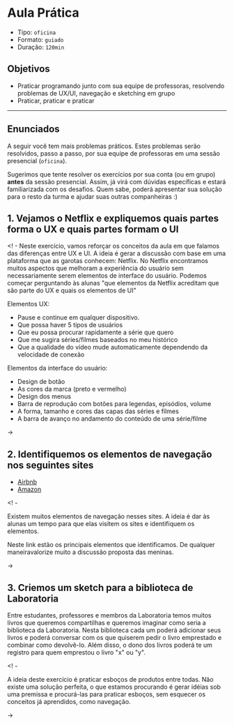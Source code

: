 # Aula Prática

* Tipo: `oficina`
* Formato: `guiado`
* Duração: `120min`

## Objetivos

* Praticar programando junto com sua equipe de professoras, resolvendo problemas de UX/UI, navegação e sketching em grupo
* Praticar, praticar e praticar

***

## Enunciados

A seguir você tem mais problemas práticos. Estes problemas serão resolvidos, passo a passo, por sua equipe de professoras em uma sessão presencial \(`oficina`\).

Sugerimos que tente resolver os exercícios por sua conta \(ou em grupo\) **antes** da sessão presencial. Assim, já virá com dúvidas específicas e estará familiarizada com os desafios. Quem sabe, poderá apresentar sua solução para o resto da turma e ajudar suas outras companheiras :\)

## 1. Vejamos o Netflix e expliquemos quais partes forma o UX e quais partes formam o UI

<! -
Neste exercício, vamos reforçar os conceitos da aula em que falamos das diferenças entre UX e UI. A ideia é gerar a discussão com base em uma plataforma que as garotas conhecem: Netflix. No Netflix encontramos muitos aspectos que melhoram a experiência do usuário sem necessariamente serem elementos de interface do usuário. Podemos começar perguntando às alunas "que elementos
da Netflix acreditam que são parte do UX e quais os elementos de UI"

Elementos UX:

- Pause e continue em qualquer dispositivo.
- Que possa haver 5 tipos de usuários
- Que eu possa procurar rapidamente a série que quero
- Que me sugira séries/filmes baseados no meu histórico
- Que a qualidade do vídeo mude automaticamente dependendo da velocidade de conexão

Elementos da interface do usuário:

- Design de botão
- As cores da marca (preto e vermelho)
- Design dos menus
- Barra de reprodução com botões para legendas, episódios, volume
- A forma, tamanho e cores das capas das séries e filmes
- A barra de avanço no andamento do conteúdo de uma série/filme

->

## 2. Identifiquemos os elementos de navegação nos seguintes sites

* [Airbnb](http://airbnb.com/)
* [Amazon](http://amazon.com/)

<! -

Existem muitos elementos de navegação nesses sites. A ideia é dar às alunas um tempo para que elas visitem os sites e identifiquem os elementos.

Neste link estão os principais elementos que identificamos. De qualquer maneiravalorize muito a discussão proposta das meninas.

->
## 3. Criemos um sketch para a biblioteca de Laboratoria

Entre estudantes, professores e membros da Laboratoria temos muitos livros que queremos compartilhas e queremos imaginar como seria a biblioteca da Laboratoria. Nesta biblioteca cada um poderá adicionar seus livros e poderá conversar com os que quiserem pedir o livro emprestado e combinar como devolvê-lo. Além disso, o dono dos livros poderá te um registro para quem emprestou o livro "x" ou "y".

<! -

A ideia deste exercício é praticar esboços de produtos entre todas. Não existe uma solução perfeita, o que estamos procurando é gerar idéias sob uma premissa e procurá-las para praticar esboços, sem esquecer os conceitos já aprendidos, como navegação.

->
